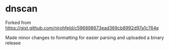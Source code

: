# dnscan
Forked from https://gist.github.com/nirohfeld/c596898673ead369cb8992d97a1c764e

Made minor changes to formatting for easier parsing and uploaded a binary release
